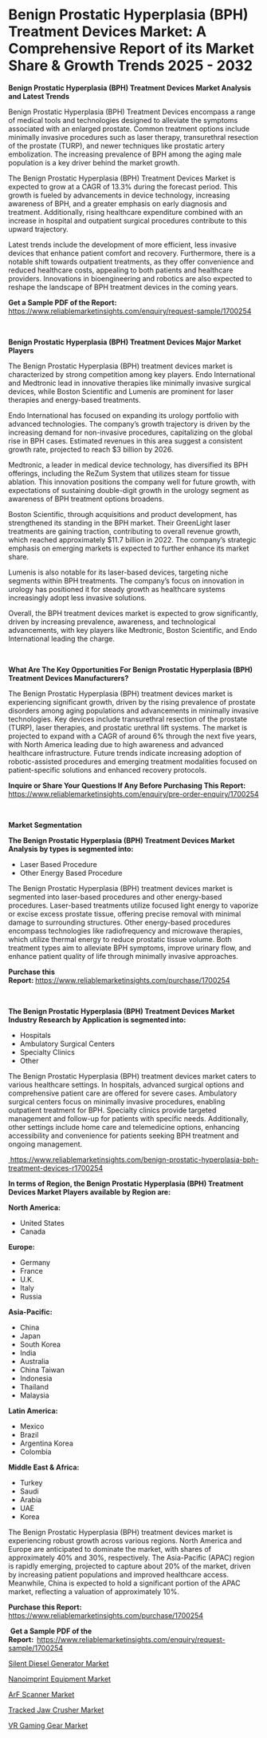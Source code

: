<p><h1>Benign Prostatic Hyperplasia (BPH) Treatment Devices Market: A Comprehensive Report of its Market Share & Growth Trends 2025 - 2032</h1></p><p><strong>Benign Prostatic Hyperplasia (BPH) Treatment Devices Market Analysis and Latest Trends</strong></p>
<p><p>Benign Prostatic Hyperplasia (BPH) Treatment Devices encompass a range of medical tools and technologies designed to alleviate the symptoms associated with an enlarged prostate. Common treatment options include minimally invasive procedures such as laser therapy, transurethral resection of the prostate (TURP), and newer techniques like prostatic artery embolization. The increasing prevalence of BPH among the aging male population is a key driver behind the market growth.</p><p>The Benign Prostatic Hyperplasia (BPH) Treatment Devices Market is expected to grow at a CAGR of 13.3% during the forecast period. This growth is fueled by advancements in device technology, increasing awareness of BPH, and a greater emphasis on early diagnosis and treatment. Additionally, rising healthcare expenditure combined with an increase in hospital and outpatient surgical procedures contribute to this upward trajectory. </p><p>Latest trends include the development of more efficient, less invasive devices that enhance patient comfort and recovery. Furthermore, there is a notable shift towards outpatient treatments, as they offer convenience and reduced healthcare costs, appealing to both patients and healthcare providers. Innovations in bioengineering and robotics are also expected to reshape the landscape of BPH treatment devices in the coming years.</p></p>
<p><strong>Get a Sample PDF of the Report:&nbsp;</strong> <a href="https://www.reliablemarketinsights.com/enquiry/request-sample/1700254?utm_campaign=3047&utm_medium=2&utm_source=Github&utm_content=ia&utm_term=27032025&utm_id=benign-prostatic-hyperplasia-bph-treatment-devices">https://www.reliablemarketinsights.com/enquiry/request-sample/1700254</a></p>
<p>&nbsp;</p>
<p><strong>Benign Prostatic Hyperplasia (BPH) Treatment Devices Major Market Players</strong></p>
<p><p>The Benign Prostatic Hyperplasia (BPH) treatment devices market is characterized by strong competition among key players. Endo International and Medtronic lead in innovative therapies like minimally invasive surgical devices, while Boston Scientific and Lumenis are prominent for laser therapies and energy-based treatments.</p><p>Endo International has focused on expanding its urology portfolio with advanced technologies. The company’s growth trajectory is driven by the increasing demand for non-invasive procedures, capitalizing on the global rise in BPH cases. Estimated revenues in this area suggest a consistent growth rate, projected to reach $3 billion by 2026.</p><p>Medtronic, a leader in medical device technology, has diversified its BPH offerings, including the ReZum System that utilizes steam for tissue ablation. This innovation positions the company well for future growth, with expectations of sustaining double-digit growth in the urology segment as awareness of BPH treatment options broadens.</p><p>Boston Scientific, through acquisitions and product development, has strengthened its standing in the BPH market. Their GreenLight laser treatments are gaining traction, contributing to overall revenue growth, which reached approximately $11.7 billion in 2022. The company’s strategic emphasis on emerging markets is expected to further enhance its market share.</p><p>Lumenis is also notable for its laser-based devices, targeting niche segments within BPH treatments. The company’s focus on innovation in urology has positioned it for steady growth as healthcare systems increasingly adopt less invasive solutions.</p><p>Overall, the BPH treatment devices market is expected to grow significantly, driven by increasing prevalence, awareness, and technological advancements, with key players like Medtronic, Boston Scientific, and Endo International leading the charge.</p></p>
<p>&nbsp;</p>
<p><strong>What Are The Key Opportunities For Benign Prostatic Hyperplasia (BPH) Treatment Devices Manufacturers?</strong></p>
<p><p>The Benign Prostatic Hyperplasia (BPH) treatment devices market is experiencing significant growth, driven by the rising prevalence of prostate disorders among aging populations and advancements in minimally invasive technologies. Key devices include transurethral resection of the prostate (TURP), laser therapies, and prostatic urethral lift systems. The market is projected to expand with a CAGR of around 6% through the next five years, with North America leading due to high awareness and advanced healthcare infrastructure. Future trends indicate increasing adoption of robotic-assisted procedures and emerging treatment modalities focused on patient-specific solutions and enhanced recovery protocols.</p></p>
<p><strong>Inquire or Share Your Questions If Any Before Purchasing This Report:</strong> <a href="https://www.reliablemarketinsights.com/enquiry/pre-order-enquiry/1700254?utm_campaign=3047&utm_medium=2&utm_source=Github&utm_content=ia&utm_term=27032025&utm_id=benign-prostatic-hyperplasia-bph-treatment-devices">https://www.reliablemarketinsights.com/enquiry/pre-order-enquiry/1700254</a></p>
<p>&nbsp;</p>
<p><strong>Market Segmentation</strong></p>
<p><strong>The Benign Prostatic Hyperplasia (BPH) Treatment Devices Market Analysis by types is segmented into:</strong></p>
<p><ul><li>Laser Based Procedure</li><li>Other Energy Based Procedure</li></ul></p>
<p><p>The Benign Prostatic Hyperplasia (BPH) treatment devices market is segmented into laser-based procedures and other energy-based procedures. Laser-based treatments utilize focused light energy to vaporize or excise excess prostate tissue, offering precise removal with minimal damage to surrounding structures. Other energy-based procedures encompass technologies like radiofrequency and microwave therapies, which utilize thermal energy to reduce prostatic tissue volume. Both treatment types aim to alleviate BPH symptoms, improve urinary flow, and enhance patient quality of life through minimally invasive approaches.</p></p>
<p><strong>Purchase this Report:&nbsp;</strong><a href="https://www.reliablemarketinsights.com/purchase/1700254?utm_campaign=3047&utm_medium=2&utm_source=Github&utm_content=ia&utm_term=27032025&utm_id=benign-prostatic-hyperplasia-bph-treatment-devices">https://www.reliablemarketinsights.com/purchase/1700254</a></p>
<p>&nbsp;</p>
<p><strong>The Benign Prostatic Hyperplasia (BPH) Treatment Devices Market Industry Research by Application is segmented into:</strong></p>
<p><ul><li>Hospitals</li><li>Ambulatory Surgical Centers</li><li>Specialty Clinics</li><li>Other</li></ul></p>
<p><p>The Benign Prostatic Hyperplasia (BPH) treatment devices market caters to various healthcare settings. In hospitals, advanced surgical options and comprehensive patient care are offered for severe cases. Ambulatory surgical centers focus on minimally invasive procedures, enabling outpatient treatment for BPH. Specialty clinics provide targeted management and follow-up for patients with specific needs. Additionally, other settings include home care and telemedicine options, enhancing accessibility and convenience for patients seeking BPH treatment and ongoing management.</p></p>
<p><a href="https://www.reliablemarketinsights.com/benign-prostatic-hyperplasia-bph-treatment-devices-r1700254?utm_campaign=3047&utm_medium=2&utm_source=Github&utm_content=ia&utm_term=27032025&utm_id=benign-prostatic-hyperplasia-bph-treatment-devices">&nbsp;https://www.reliablemarketinsights.com/benign-prostatic-hyperplasia-bph-treatment-devices-r1700254</a></p>
<p><strong>In terms of Region, the Benign Prostatic Hyperplasia (BPH) Treatment Devices Market Players available by Region are:</strong></p>
<p>
    <p> <strong> North America: </strong>
        <ul>
            <li>United States</li>
            <li>Canada</li>
        </ul>
        </p> 
    <p> <strong> Europe: </strong>
        <ul>
            <li>Germany</li>
            <li>France</li>
            <li>U.K.</li>
            <li>Italy</li>
            <li>Russia</li>
        </ul>
        </p> 
    <p> <strong> Asia-Pacific: </strong>
        <ul>
            <li>China</li>
            <li>Japan</li>
            <li>South Korea</li>
            <li>India</li>
            <li>Australia</li>
            <li>China Taiwan</li>
            <li>Indonesia</li>
            <li>Thailand</li>
            <li>Malaysia</li>
        </ul>
        </p> 
    <p> <strong> Latin America: </strong>
        <ul>
            <li>Mexico</li>
            <li>Brazil</li>
            <li>Argentina Korea</li>
            <li>Colombia</li>
        </ul>
        </p> 
    <p> <strong> Middle East & Africa: </strong>
        <ul>
            <li>Turkey</li>
            <li>Saudi</li>
            <li>Arabia</li>
            <li>UAE</li>
            <li>Korea</li>
        </ul>
    </p>
    </p>
<p><p>The Benign Prostatic Hyperplasia (BPH) treatment devices market is experiencing robust growth across various regions. North America and Europe are anticipated to dominate the market, with shares of approximately 40% and 30%, respectively. The Asia-Pacific (APAC) region is rapidly emerging, projected to capture about 20% of the market, driven by increasing patient populations and improved healthcare access. Meanwhile, China is expected to hold a significant portion of the APAC market, reflecting a valuation of approximately 10%.</p></p>
<p><strong>Purchase this Report: </strong><a href="https://www.reliablemarketinsights.com/purchase/1700254?utm_campaign=3047&utm_medium=2&utm_source=Github&utm_content=ia&utm_term=27032025&utm_id=benign-prostatic-hyperplasia-bph-treatment-devices">https://www.reliablemarketinsights.com/purchase/1700254</a></p>
<p>&nbsp;<strong>Get a Sample PDF of the Report:&nbsp;&nbsp;</strong><a href="https://www.reliablemarketinsights.com/enquiry/request-sample/1700254?utm_campaign=3047&utm_medium=2&utm_source=Github&utm_content=ia&utm_term=27032025&utm_id=benign-prostatic-hyperplasia-bph-treatment-devices">https://www.reliablemarketinsights.com/enquiry/request-sample/1700254</a></p>
<p><strong></strong></p>
<p><p><a href="https://www.linkedin.com/pulse/silent-diesel-generator-market-size-set-accelerate-impressive-ttrze?utm_campaign=3047&utm_medium=2&utm_source=Github&utm_content=ia&utm_term=27032025&utm_id=benign-prostatic-hyperplasia-bph-treatment-devices">Silent Diesel Generator Market</a></p><p><a href="https://www.linkedin.com/pulse/estimating-size-growth-potential-nanoimprint-equipment-u8l7e?utm_campaign=3047&utm_medium=2&utm_source=Github&utm_content=ia&utm_term=27032025&utm_id=benign-prostatic-hyperplasia-bph-treatment-devices">Nanoimprint Equipment Market</a></p><p><a href="https://www.linkedin.com/pulse/arf-scanner-market-size-estimated-cagr-87-from-2025-6udte?utm_campaign=3047&utm_medium=2&utm_source=Github&utm_content=ia&utm_term=27032025&utm_id=benign-prostatic-hyperplasia-bph-treatment-devices">ArF Scanner Market</a></p><p><a href="https://www.linkedin.com/pulse/forecasts-growth-opportunities-tracked-jaw-crusher-industry-osgte?utm_campaign=3047&utm_medium=2&utm_source=Github&utm_content=ia&utm_term=27032025&utm_id=benign-prostatic-hyperplasia-bph-treatment-devices">Tracked Jaw Crusher Market</a></p><p><a href="https://www.linkedin.com/pulse/assessment-vr-gaming-gear-market-current-landscape-future-rkeae?utm_campaign=3047&utm_medium=2&utm_source=Github&utm_content=ia&utm_term=27032025&utm_id=benign-prostatic-hyperplasia-bph-treatment-devices">VR Gaming Gear Market</a></p></p>